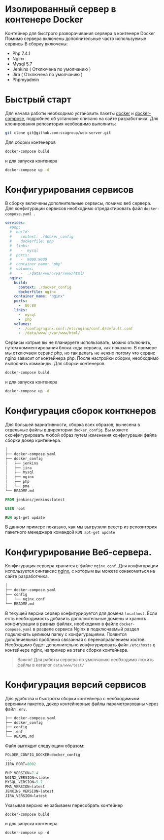 # Изолированный сервер в контенере Docker
Контейнер для быстрого разворачивания сервера в контенере Docker
Помимо сервера включены дополнительные часто используемые сервисы
В сборку включены:
  + Php 7.4.1
  + Nginx
  + Mysql 5.7
  + Jenkins ( Отключена по умолчанию )
  + Jira ( Отключена по умолчанию )
  + Phpmyadmin
# Быстрый старт
Для начала работы необходимо установить пакеты [docker](https://docs.docker.com/install/linux/docker-ce/) и [docker-compose](https://docs.docker.com/compose/install/), подробнее об установке описано на сайте разработчика. 
Для клонирования репозитория необходимо выполнить: 
```sh
git clone git@github.com:scagroup/web-server.git
``` 
Для сборки контенеров
```sh 
docker-compose build 
``` 
и для запуска контенера 
```sh 
docker-compose up -d 
```
# Конфигурирования сервисов
В сборку включены дополнительные сервисы, помимо веб сервера. Для конфигурации сервисов необходимо отредактировать файл ```docker-compose.yaml ```.
``` yaml
services:
  #php: 
  #  build: 
  #    context: ./docker_config
  #    dockerfile: php
  #  links: 
  #    -  mysql
  #  ports:
  #    -  9000:9000
  #  container_name: "php"
  #  volumes: 
  #    -  ./data/www/:/var/www/html/
  nginx:
    build: 
      context: ./docker_config
      dockerfile: nginx
    container_name: "nginx"
    ports:
      -  80:80
    links: 
      -  mysql
      -  php
    volumes: 
      - ./config/nginx.conf:/etc/nginx/conf.d/default.conf
      - ./data/www/:/var/www/html/
```
Сервисы котрые вы не планируете использовать, можно отключить, путем комментирования блока кода сервиса, как показано. В примере мы отключаем сервис php, но так делать не нежно потому что сервис nginx зависит от контейнера php.
После настройки сборки, необходимо выполнить комманды: 
Для сборки контенеров
```sh 
docker-compose build 
``` 
и для запуска контенера 
```sh 
docker-compose up -d 
```
# Конфигурация сборок конткнеров
Для большей вариативности, сборка всех образов, вынесена в отдельные файлы в директории ```docker_config```. Вы можете сконфигурировать любой образ путем изменения конфигурации файла сборки докер крнтейнера. 
```sh
│           
├── docker-compose.yaml
├── docker_config
│   ├── jenkins
│   ├── jira
│   ├── mysql
│   ├── nginx
│   ├── php
│   └── pma
└── README.md
```

```dockerfile
FROM jenkins/jenkins:latest

USER root

RUN apt-get update
```
В данном примере показано, как мы выгрузили реестр из репозитория пакетного менеджера командой `RUN apt-get update`
# Конфигурирование Веб-сервера.
Конфигурация сервера хранится в файле `nginx.conf`. Для конфигурации используется синтаксис [nginx](https://nginx.org/ru/), c которым вы можете ознакомиться на сайте разработчика.
```sh
│           
├── docker-compose.yaml
├── config
│   └── nginx.conf
└── README.md
```
В текущей версии сервер конфигурируется для домена `localhost`. Если есть необходимость добавить дополнительные домены и хранить конфигурации в разных файлах, необходимо в файле `docker-compose.yaml` в разделе сервиса Nginx в подключаемый раздел подключать целиком папку с конфигурациями. Появится дополниельная проблема связанная с перенаправлением хостов. Необходимо будет дополнительно конфигурировать файл `/etc/hosts` в контейнере nginx, например на этапе сборки контейнера.
> Важно! Для работы сервера по умолчанию необходимо ложить файлы в каталог ```data/www/test/```
# Конфигурация версий сервисов
Для удобства и быстроты сборки контейнера с необходимыми версиями пакетов, докер контейнерные файлы параметризованы через файл `.env`.
```sh
├── docker-compose.yaml
├── docker_config
├── config
├── .enf
└── README.md
```
Файл выглядит следующим образом: 
```js
FOLDER_CONFIG_DOCKER=docker_config
...
JIRA_PORT=8002

PHP_VERSION=7.4
NGINX_VERSION=stable
MYSQL_VERSION=5.7
PMA_VERSION=latest
JENKINS_VERSION=latest
JIRA_VERSION=latest
```
Указывая версию не забываем пересобрать контейнер
``` 
docker-compose build 
``` 
и для запуска контенера 
``` 
docker-compose up -d 
```
